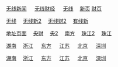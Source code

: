 [无线新闻](
http://wowza-live.edge-global.akamai.tvb.com/newslive/smil:mobile_inews.smil/playlist.m3u8?hdnea=st=1605628682~exp=1605715082~acl=/newslive/smil:mobile_inews.smil/*~hmac=65b22faf756426eb635e78b7cf6d2d4295936e071f0e7a423bcd3e623a3f2aca
) &emsp; [无线财经](
http://wowza-live.edge-global.akamai.tvb.com/newslive/smil:mobile_finance.smil/playlist.m3u8?hdnea=st=1605628570~exp=1605714970~acl=/newslive/smil:mobile_finance.smil/*~hmac=d8b3a2be5820687bf194446064452617a161592fbc7c9c284e44ef4d8abfa77f
) &emsp; [无线](
https://pullhls3948069e.live.126.net/live/fffac91d29cd60850e908dff01dba9a7/playlist.m3u8
) &emsp;[新页](
https://news.tvb.com/live/inews)  [财页](https://news.tvb.com/live/j5_ch85)

[无线](
http://m.iptv802.com/?act=play&token=1465bf72433bfc5d57970ff6e3c49659&tid=gt&id=1
) &emsp;[无线新2](
http://m.iptv802.com/?act=play&token=8564612fb54274b8e36b1dc4415944a9&tid=gt&id=9
) &emsp;[无线财2](
http://m.iptv802.com/?act=play&token=43321b505ce8074e5e39ee8b2453eb06&tid=gt&id=10
) &emsp;[有线新](
http://m.iptv805.com/?act=play&token=bfe95791aeca76dd96a19075cb8a9ddb&tid=gt&id=31
)

[地址页面](
http://m.iptv223.com/?tid=gt&t=20200316
)&emsp; [央财](
http://ivi.bupt.edu.cn/hls/cctv2.m3u8
)&emsp; [央2](
http://m.iptv805.com/?act=play&token=8fb227edb4d624654c4af6c7a35939b0&tid=ys&id=2
)&emsp; [南方](
http://m.iptv805.com/?act=play&token=41f5e920475726e4b4ad492e15131e77&tid=ws&id=38
)&emsp; [珠江2](
http://m.iptv805.com/?act=play&token=62b82f02d250f344703f6193dedc9e44&tid=ws&id=39
)&emsp; [珠江](
http://nclive.grtn.cn/zjpd/playlist.m3u8
)


[湖南](
http://140.207.241.2:8080/live/program/live/hnwshd/2300000/mnf.m3u8
) &emsp;[浙江](
http://39.135.253.47/huaweicdn.hb.chinamobile.com/PLTV/88888888/224/3221225899/1.m3u8
) &emsp; [东方](
http://140.207.241.2:8080/live/program/live/hddfws/2300000/mnf.m3u8
) &emsp; [江苏](
http://140.207.241.2:8080/live/program/live/jswshd/2300000/mnf.m3u8
) &emsp; [北京](
http://140.207.241.2:8080/live/program/live/bjwshd/2300000/mnf.m3u8
) &emsp; [深圳](
http://140.207.241.2:8080/live/program/live/szwshd/2300000/mnf.m3u8
) 

[湖南](
http://m.iptv805.com/?act=play&token=a06c0f1ce5582a6fa535e998b484ee1e&tid=ws&id=1
) &emsp;[浙江](
http://m.iptv805.com/?act=play&token=1545c6c574f510afeaff0efe4dad7a89&tid=ws&id=3
) &emsp; [东方](
http://m.iptv805.com/?act=play&token=8794c1dddd9d1d2f38b76e11e1d6d9b6&tid=ws&id=4
) &emsp; [江苏](
http://m.iptv805.com/?act=play&token=93398d1e6391581ba1c2040dc386e15f&tid=ws&id=2
) &emsp; [北京](
http://m.iptv805.com/?act=play&token=a24dcdac325b3598deee64ad4ca904e7&tid=ws&id=5
) &emsp; [深圳](
http://m.iptv805.com/?act=play&token=9b4fca10f6225b831f9d3eed0e7bffb0&tid=ws&id=6
) 

